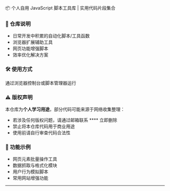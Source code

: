 📦 个人自用 JavaScript 脚本工具库 | 实用代码片段集合

### 📌 仓库说明
- 日常开发中积累的自动化脚本/工具函数
- 浏览器扩展辅助工具
- 网页功能增强脚本
- 效率优化解决方案

### 🛠️ 使用方式
通过浏览器控制台或脚本管理器运行

### ⚠️ 版权声明
本仓库为**个人学习用途**，部分代码可能来源于网络收集整理：
- 若涉及任何版权问题，请通过邮箱联系 **** 立即删除
- 禁止将本仓库代码用于商业用途
- 使用前请自行审查代码合法性

### 🌟 功能示例
- 网页元素批量操作工具
- 数据抓取与格式化模块
- 用户行为模拟脚本
- 常用网站增强功能

---
